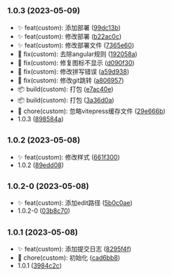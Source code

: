 ## <small>1.0.3 (2023-05-09)</small>

* ✨ feat(custom): 添加部署 ([99dc13b](https://github.com/saofeng-cyber/my-blog/commit/99dc13b))
* ✨ feat(custom): 修改部署 ([b22ac0c](https://github.com/saofeng-cyber/my-blog/commit/b22ac0c))
* ✨ feat(custom): 修改部署文件 ([7365e60](https://github.com/saofeng-cyber/my-blog/commit/7365e60))
* 🐛 fix(custom): 去除angular规则 ([192058a](https://github.com/saofeng-cyber/my-blog/commit/192058a))
* 🐛 fix(custom): 修复图标不显示 ([d090f30](https://github.com/saofeng-cyber/my-blog/commit/d090f30))
* 🐛 fix(custom): 修改拼写错误 ([a59d938](https://github.com/saofeng-cyber/my-blog/commit/a59d938))
* 🐛 fix(custom): 修改git跳转 ([a806957](https://github.com/saofeng-cyber/my-blog/commit/a806957))
* 📦️ build(custom): 打包 ([e7ac40e](https://github.com/saofeng-cyber/my-blog/commit/e7ac40e))
* 📦️ build(custom): 打包 ([3a36d0a](https://github.com/saofeng-cyber/my-blog/commit/3a36d0a))
* 🚀 chore(custom): 忽略vitepress缓存文件 ([29e666b](https://github.com/saofeng-cyber/my-blog/commit/29e666b))
* 1.0.3 ([898584a](https://github.com/saofeng-cyber/my-blog/commit/898584a))



## <small>1.0.2 (2023-05-08)</small>

* ✨ feat(custom): 修改样式 ([661f300](https://github.com/saofeng-cyber/my-blog/commit/661f300))
* 1.0.2 ([89edd08](https://github.com/saofeng-cyber/my-blog/commit/89edd08))



## <small>1.0.2-0 (2023-05-08)</small>

* ✨ feat(custom): 添加edit路径 ([5b0c0ae](https://github.com/saofeng-cyber/my-blog/commit/5b0c0ae))
* 1.0.2-0 ([03b8c70](https://github.com/saofeng-cyber/my-blog/commit/03b8c70))



## <small>1.0.1 (2023-05-08)</small>

* ✨ feat(custom): 添加提交日志 ([8295f4f](https://github.com/saofeng-cyber/my-blog/commit/8295f4f))
* 🚀 chore(custom): 初始化 ([cad6bb8](https://github.com/saofeng-cyber/my-blog/commit/cad6bb8))
* 1.0.1 ([3984c2c](https://github.com/saofeng-cyber/my-blog/commit/3984c2c))



